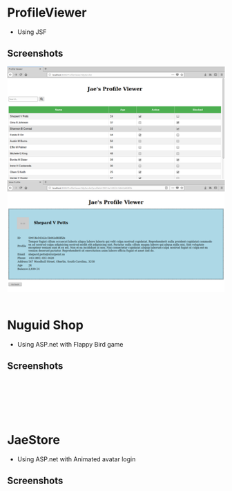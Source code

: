 # ProfileViewer
- Using JSF
## Screenshots
 <img src="https://github.com/JaeNuguid/ProfileViewer/blob/master/ProfileViewer/WebContent/Assets/Screenshots/1.png?raw=true" />
 <br>
  <img src="https://github.com/JaeNuguid/ProfileViewer/blob/master/ProfileViewer/WebContent/Assets/Screenshots/3.png?raw=true" />


 <br>
 <br>

# Nuguid Shop
- Using ASP.net with Flappy Bird game
## Screenshots
 <img src="" />
 <br>
  <img src="" />
 <br>
  <img src="" />
 <br>
  <img src="" />
  
 <br>
 <br>

# JaeStore
- Using ASP.net with Animated avatar login
## Screenshots
 <img src="" />
 <br>
  <img src="" />
 <br>
  <img src="" />
 <br>
  <img src="" />
